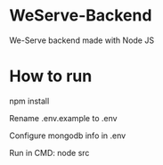 # WeServe-Backend
We-Serve backend made with Node JS

# How to run

npm install

Rename .env.example to .env

Configure mongodb info in .env

Run in CMD: node src
